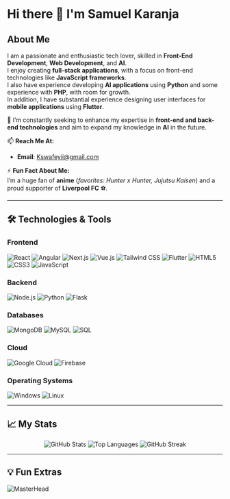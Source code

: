 # **Hi there 👋 I'm Samuel Karanja**

## **About Me**
I am a passionate and enthusiastic tech lover, skilled in **Front-End Development**, **Web Development**, and **AI**.  
I enjoy creating **full-stack applications**, with a focus on front-end technologies like **JavaScript frameworks**.  
I also have experience developing **AI applications** using **Python** and some experience with **PHP**, with room for growth.  
In addition, I have substantial experience designing user interfaces for **mobile applications** using **Flutter**.

🌱 I’m constantly seeking to enhance my expertise in **front-end and back-end technologies** and aim to expand my knowledge in **AI** in the future.  

📫 **Reach Me At:**  
- **Email**: Kswafeyii@gmail.com  

⚡ **Fun Fact About Me:**  
I’m a huge fan of **anime** (*favorites: Hunter x Hunter, Jujutsu Kaisen*) and a proud supporter of **Liverpool FC** ⚽.

---

## **🛠️ Technologies & Tools**

### **Frontend**
<div>
  <img src="https://img.shields.io/badge/React-61DAFB?logo=react&logoColor=white&style=flat-square" alt="React" />
  <img src="https://img.shields.io/badge/Angular-DD0031?logo=angular&logoColor=white&style=flat-square" alt="Angular" />
  <img src="https://img.shields.io/badge/Next.js-000000?logo=next.js&logoColor=white&style=flat-square" alt="Next.js" />
  <img src="https://img.shields.io/badge/Vue.js-4FC08D?logo=vue.js&logoColor=white&style=flat-square" alt="Vue.js" />
  <img src="https://img.shields.io/badge/Tailwind%20CSS-38B2AC?logo=tailwind-css&logoColor=white&style=flat-square" alt="Tailwind CSS" />
  <img src="https://img.shields.io/badge/Flutter-02569B?logo=flutter&logoColor=white&style=flat-square" alt="Flutter" />
  <img src="https://img.shields.io/badge/HTML5-E34F26?logo=html5&logoColor=white&style=flat-square" alt="HTML5" />
  <img src="https://img.shields.io/badge/CSS3-1572B6?logo=css3&logoColor=white&style=flat-square" alt="CSS3" />
  <img src="https://img.shields.io/badge/JavaScript-F7DF1E?logo=javascript&logoColor=white&style=flat-square" alt="JavaScript" />
</div>

### **Backend**
<div>
  <img src="https://img.shields.io/badge/Node.js-339933?logo=node.js&logoColor=white&style=flat-square" alt="Node.js" />
  <img src="https://img.shields.io/badge/Python-3776AB?logo=python&logoColor=white&style=flat-square" alt="Python" />
  <img src="https://img.shields.io/badge/Flask-000000?logo=flask&logoColor=white&style=flat-square" alt="Flask" />
</div>

### **Databases**
<div>
  <img src="https://img.shields.io/badge/MongoDB-47A248?logo=mongodb&logoColor=white&style=flat-square" alt="MongoDB" />
  <img src="https://img.shields.io/badge/MySQL-4479A1?logo=mysql&logoColor=white&style=flat-square" alt="MySQL" />
  <img src="https://img.shields.io/badge/SQL-003B57?logo=microsoft-sql-server&logoColor=white&style=flat-square" alt="SQL" />
</div>

### **Cloud**
<div>
  <img src="https://img.shields.io/badge/Google%20Cloud-4285F4?logo=google-cloud&logoColor=white&style=flat-square" alt="Google Cloud" />
  <img src="https://img.shields.io/badge/Firebase-FFCA28?logo=firebase&logoColor=white&style=flat-square" alt="Firebase" />
</div>

### **Operating Systems**
<div>
  <img src="https://img.shields.io/badge/Windows-0078D6?logo=windows&logoColor=white&style=flat-square" alt="Windows" />
  <img src="https://img.shields.io/badge/Linux-FCC624?logo=linux&logoColor=white&style=flat-square" alt="Linux" />
</div>

---

## **📈 My Stats**
<div align="center">
  <img src="https://github-readme-stats.vercel.app/api?username=swafey-karanja&show_icons=true&theme=radical" alt="GitHub Stats" />
  <img src="https://github-readme-stats.vercel.app/api/top-langs/?username=swafey-karanja&layout=compact&theme=radical" alt="Top Languages" />
  <img src="https://github-readme-streak-stats.herokuapp.com/?user=swafey-karanja&theme=radical" alt="GitHub Streak" />
</div>

---

## **💡 Fun Extras**
![MasterHead](https://c4.wallpaperflare.com/wallpaper/676/293/313/programmer-wallpaper-preview.jpg)
